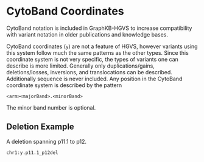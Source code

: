 # CytoBand Coordinates

CytoBand notation is included in GraphKB-HGVS to increase compatibility with variant notation in older publications and knowledge bases.

CytoBand coordinates (`y`) are not a feature of HGVS, however variants using this system follow much the same patterns as the other types. Since this coordinate system is not very specific, the types of variants one can describe is more limited. Generally only duplications/gains, deletions/losses, inversions, and translocations can be described. Additionally sequence is never included. Any position in the CytoBand coordinate system is described by the pattern

```text
<arm><majorBand>.<minorBand>
```

The minor band number is optional.

## Deletion Example

A deletion spanning p11.1 to p12.

```text
chr1:y.p11.1_p12del
```
